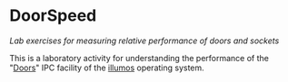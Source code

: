 # DoorSpeed
*Lab exercises for measuring relative performance of doors and sockets*

This is a laboratory activity for understanding the performance of the
"[Doors][1]" IPC facility of the [illumos][2] operating system. 

[1]: https://illumos.org/man/3LIB/libdoor
[2]: https://illumos.org/
